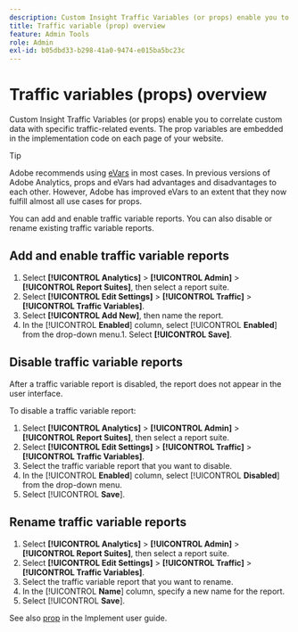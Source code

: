 ```yaml
---
description: Custom Insight Traffic Variables (or props) enable you to correlate custom data with specific traffic-related events. The prop variables are embedded in the implementation code on each page of your website.
title: Traffic variable (prop) overview
feature: Admin Tools
role: Admin
exl-id: b05dbd33-b298-41a0-9474-e015ba5bc23c
---
```

# Traffic variables (props) overview

Custom Insight Traffic Variables (or props) enable you to correlate custom data with specific traffic-related events. The prop variables are embedded in the implementation code on each page of your website.

>[!TIP]
>
>Adobe recommends using [eVars](/help/implement/vars/page-vars/evar.md) in most cases. In previous versions of Adobe Analytics, props and eVars had advantages and disadvantages to each other. However, Adobe has improved eVars to an extent that they now fulfill almost all use cases for props.

You can add and enable traffic variable reports. You can also disable or rename existing traffic variable reports.

## Add and enable traffic variable reports

1. Select **[!UICONTROL Analytics]** > **[!UICONTROL Admin]** > **[!UICONTROL Report Suites]**, then select a report suite.
1. Select **[!UICONTROL Edit Settings]** > **[!UICONTROL Traffic]** > **[!UICONTROL Traffic Variables]**.
1. Select **[!UICONTROL Add New]**, then name the report.
1. In the [!UICONTROL **Enabled**] column, select [!UICONTROL **Enabled**] from the drop-down menu.1. Select **[!UICONTROL Save]**.

## Disable traffic variable reports

After a traffic variable report is disabled, the report does not appear in the user interface.

To disable a traffic variable report:

1. Select **[!UICONTROL Analytics]** > **[!UICONTROL Admin]** > **[!UICONTROL Report Suites]**, then select a report suite.
1. Select **[!UICONTROL Edit Settings]** > **[!UICONTROL Traffic]** > **[!UICONTROL Traffic Variables]**.
1. Select the traffic variable report that you want to disable.
1. In the [!UICONTROL **Enabled**] column, select [!UICONTROL **Disabled**] from the drop-down menu.
1. Select [!UICONTROL **Save**].

## Rename traffic variable reports

1. Select **[!UICONTROL Analytics]** > **[!UICONTROL Admin]** > **[!UICONTROL Report Suites]**, then select a report suite.
1. Select **[!UICONTROL Edit Settings]** > **[!UICONTROL Traffic]** > **[!UICONTROL Traffic Variables]**.
1. Select the traffic variable report that you want to rename.
1. In the [!UICONTROL **Name**] column, specify a new name for the report. 
1. Select [!UICONTROL **Save**].

See also [prop](/help/implement/vars/page-vars/prop.md) in the Implement user guide.
